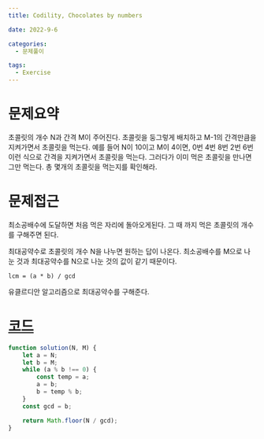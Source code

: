 ```yaml
---
title: Codility, Chocolates by numbers

date: 2022-9-6

categories:
  - 문제풀이

tags:
  - Exercise
---
```


# 문제요약

초콜릿의 개수 N과 간격 M이 주어진다. 초콜릿을 둥그렇게 배치하고 M-1의 간격만큼을 지켜가면서 초콜릿을 먹는다. 예를 들어 N이 10이고 M이 4이면, 0번 4번 8번 2번 6번 이런 식으로 간격을 지켜가면서 초콜릿을 먹는다. 그러다가 이미 먹은 초콜릿을 만나면 그만 먹는다. 총 몇개의 초콜릿을 먹는지를 확인해라.

# 문제접근

최소공배수에 도달하면 처음 먹은 자리에 돌아오게된다. 그 때 까지 먹은 초콜릿의 개수를 구해주면 된다. 

최대공약수로 초콜릿의 개수 N을 나누면 원하는 답이 나온다. 최소공배수를 M으로 나눈 것과 최대공약수를 N으로 나눈 것의 값이 같기 때문이다.

	lcm = (a * b) / gcd

유클르디안 알고리즘으로 최대공약수를 구해준다.

# [코드](https://app.codility.com/demo/results/trainingS4QC8B-P26/)

```javascript
function solution(N, M) {
	let a = N;
	let b = M;
	while (a % b !== 0) {
		const temp = a;
		a = b;
		b = temp % b;
	}
	const gcd = b;

	return Math.floor(N / gcd);
}
```
